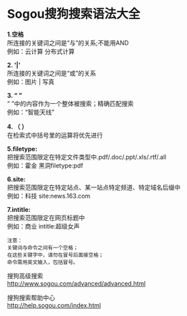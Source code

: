 # Sogou搜狗搜索语法大全

**1.空格**  
所连接的关键词之间是“与”的关系;不能用AND  
例如：云计算 分布式计算  

**2. '|'**  
所连接的关键词之间是“或”的关系  
例如：图片 | 写真  

**3. “ ”**  
“ ”中的内容作为一个整体被搜索；精确匹配搜索  
例如：“智能天线”  

**4. （ ）**  
在检索式中括号里的运算将优先进行  

**5.filetype:**  
把搜索范围限定在特定文件类型中.pdf/.doc/.ppt/.xls/.rtf/.all  
例如：霍金 黑洞filetype:pdf  

**6.site:**  
把搜索范围限定在特定站点、某一站点特定频道、特定域名后缀中  
例如：科技 site:news.163.com  

**7.intitle:**  
把搜索范围限定在网页标题中  
例如：商业 intitle:超级女声  

~~~
注意：
关键词与命令之间有一个空格；
在这些关键字中，请勿在冒号后面接空格；
命令需用英文输入，包括冒号。
~~~

搜狗高级搜索  
http://www.sogou.com/advanced/advanced.html  

搜狗搜索帮助中心  
http://help.sogou.com/index.html  
